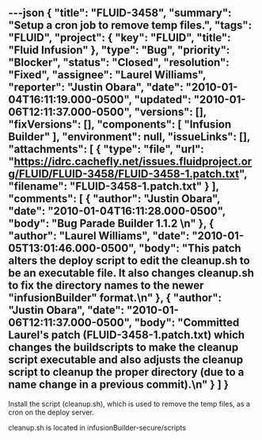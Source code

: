 ---json
{
  "title": "FLUID-3458",
  "summary": "Setup a cron job to remove temp files.",
  "tags": "FLUID",
  "project": {
    "key": "FLUID",
    "title": "Fluid Infusion"
  },
  "type": "Bug",
  "priority": "Blocker",
  "status": "Closed",
  "resolution": "Fixed",
  "assignee": "Laurel Williams",
  "reporter": "Justin Obara",
  "date": "2010-01-04T16:11:19.000-0500",
  "updated": "2010-01-06T12:11:37.000-0500",
  "versions": [],
  "fixVersions": [],
  "components": [
    "Infusion Builder"
  ],
  "environment": null,
  "issueLinks": [],
  "attachments": [
    {
      "type": "file",
      "url": "https://idrc.cachefly.net/issues.fluidproject.org/FLUID/FLUID-3458/FLUID-3458-1.patch.txt",
      "filename": "FLUID-3458-1.patch.txt"
    }
  ],
  "comments": [
    {
      "author": "Justin Obara",
      "date": "2010-01-04T16:11:28.000-0500",
      "body": "Bug Parade Builder 1.1.2&#x20;\n"
    },
    {
      "author": "Laurel Williams",
      "date": "2010-01-05T13:01:46.000-0500",
      "body": "This patch alters the deploy script to edit the cleanup.sh to be an executable file. It also changes cleanup.sh to fix the directory names to the newer \"infusionBuilder\" format.\n"
    },
    {
      "author": "Justin Obara",
      "date": "2010-01-06T12:11:37.000-0500",
      "body": "Committed Laurel's patch (FLUID-3458-1.patch.txt) which changes the buildscripts to make the cleanup script executable and also adjusts the cleanup script to cleanup the proper directory (due to a name change in a previous commit).\n"
    }
  ]
}
---
Install the script (cleanup.sh), which is used to remove the temp files, as a cron on the deploy server.&#x20;

cleanup.sh is located in infusionBuilder-secure/scripts

        